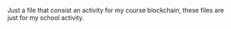 Just a file that consist an activity for my course blockchain, these files are just for my school activity.
